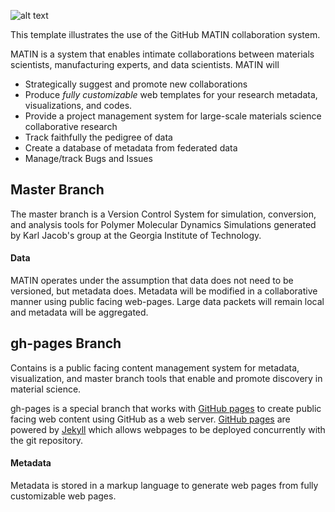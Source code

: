 ![alt text](https://raw.github.com/tonyfast/matin-template/gh-pages/assets/logo.png)

This template illustrates the use of the GitHub MATIN collaboration system.

MATIN is a system that enables intimate collaborations between materials scientists, manufacturing experts, and data scientists.  MATIN will
* Strategically suggest and promote new collaborations
* Produce *fully customizable* web templates for your research metadata, visualizations, and codes.
* Provide a project management system for large-scale materials science collaborative research
* Track faithfully the pedigree of data
* Create a database of metadata from federated data
* Manage/track Bugs and Issues

## Master Branch
The master branch is a Version Control System for simulation, conversion, and analysis tools for Polymer Molecular Dynamics Simulations generated by Karl Jacob's group at the Georgia Institute of Technology.

#### Data 
MATIN operates under the assumption that data does not need to be versioned, but metadata does.  Metadata will be modified in a collaborative manner using public facing web-pages.  Large data packets will remain local and metadata will be aggregated.

## gh-pages Branch
Contains is a public facing content management system for metadata, visualization, and master branch tools that enable and promote discovery in material science.

gh-pages is a special branch that works with [GitHub pages](http://pages.github.com/) to create public facing web content using GitHub as a web server.  [GitHub pages](http://pages.github.com/) are powered by [Jekyll](www.jekyllrb.com) which allows webpages to be deployed concurrently with the git repository.

#### Metadata 
Metadata is stored in a markup language to generate web pages from fully customizable web pages.
